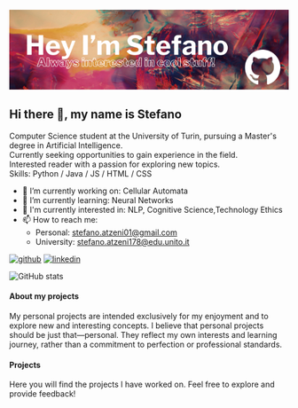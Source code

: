 ![](https://raw.githubusercontent.com/StefanoAtzeni2001/StefanoAtzeni2001/main/banner.png)
## Hi there 👋, my name is Stefano
Computer Science student at the University of Turin, pursuing a Master's degree in Artificial Intelligence.  
Currently seeking opportunities to gain experience in the field.  
Interested reader with a passion for exploring new topics.  
Skills: Python / Java / JS / HTML / CSS

- 🔭 I’m currently working on: Cellular Automata 
- 🌱 I’m currently learning: Neural Networks 
- 👀 I'm currently interested in: NLP, Cognitive Science,Technology Ethics
- 📫 How to reach me:
  - Personal: stefano.atzeni01@gmail.com
  - University: stefano.atzeni178@edu.unito.it 

[<img src='https://cdn.jsdelivr.net/npm/simple-icons@3.0.1/icons/github.svg' alt='github' height='40'>](https://github.com/StefanoAtzeni2001)  [<img src='https://cdn.jsdelivr.net/npm/simple-icons@3.0.1/icons/linkedin.svg' alt='linkedin' height='40'>](https://www.linkedin.com/in/stefano-atzeni-b050b7273//)  

![GitHub stats](https://github-readme-stats.vercel.app/api?username=StefanoAtzeni2001&show_icons=true)  

#### About my projects
My personal projects are intended exclusively for my enjoyment and to explore new and interesting concepts. I believe that personal projects should be just that—personal. They reflect my own interests and learning journey, rather than a commitment to perfection or professional standards.
#### Projects

Here you will find the projects I have worked on. Feel free to explore and provide feedback!
